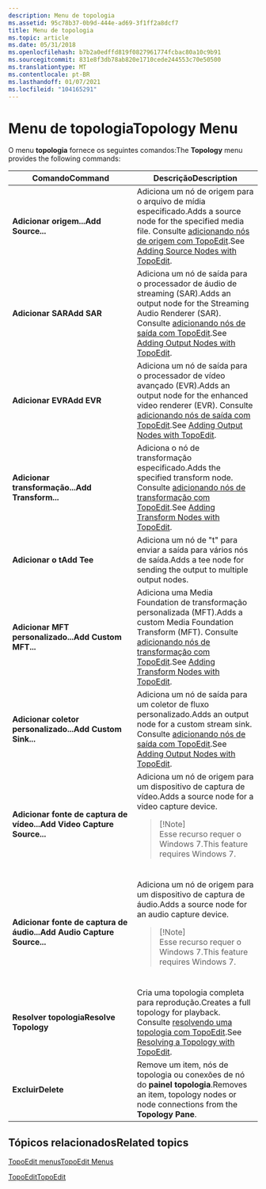 ```yaml
---
description: Menu de topologia
ms.assetid: 95c78b37-0b9d-444e-ad69-3f1ff2a8dcf7
title: Menu de topologia
ms.topic: article
ms.date: 05/31/2018
ms.openlocfilehash: b7b2a0edffd819f0827961774fcbac80a10c9b91
ms.sourcegitcommit: 831e8f3db78ab820e1710cede244553c70e50500
ms.translationtype: MT
ms.contentlocale: pt-BR
ms.lasthandoff: 01/07/2021
ms.locfileid: "104165291"
---
```

# <a name="topology-menu"></a><span data-ttu-id="72ffc-103">Menu de topologia</span><span class="sxs-lookup"><span data-stu-id="72ffc-103">Topology Menu</span></span>

<span data-ttu-id="72ffc-104">O menu **topologia** fornece os seguintes comandos:</span><span class="sxs-lookup"><span data-stu-id="72ffc-104">The **Topology** menu provides the following commands:</span></span>



<table>
<colgroup>
<col style="width: 50%" />
<col style="width: 50%" />
</colgroup>
<thead>
<tr class="header">
<th><span data-ttu-id="72ffc-105">Comando</span><span class="sxs-lookup"><span data-stu-id="72ffc-105">Command</span></span></th>
<th><span data-ttu-id="72ffc-106">Descrição</span><span class="sxs-lookup"><span data-stu-id="72ffc-106">Description</span></span></th>
</tr>
</thead>
<tbody>
<tr class="odd">
<td><span data-ttu-id="72ffc-107"><strong>Adicionar origem...</strong></span><span class="sxs-lookup"><span data-stu-id="72ffc-107"><strong>Add Source...</strong></span></span></td>
<td><span data-ttu-id="72ffc-108">Adiciona um nó de origem para o arquivo de mídia especificado.</span><span class="sxs-lookup"><span data-stu-id="72ffc-108">Adds a source node for the specified media file.</span></span> <span data-ttu-id="72ffc-109">Consulte <a href="adding-source-nodes-with-topoedit.md">adicionando nós de origem com TopoEdit</a>.</span><span class="sxs-lookup"><span data-stu-id="72ffc-109">See <a href="adding-source-nodes-with-topoedit.md">Adding Source Nodes with TopoEdit</a>.</span></span></td>
</tr>
<tr class="even">
<td><span data-ttu-id="72ffc-110"><strong>Adicionar SAR</strong></span><span class="sxs-lookup"><span data-stu-id="72ffc-110"><strong>Add SAR</strong></span></span></td>
<td><span data-ttu-id="72ffc-111">Adiciona um nó de saída para o processador de áudio de streaming (SAR).</span><span class="sxs-lookup"><span data-stu-id="72ffc-111">Adds an output node for the Streaming Audio Renderer (SAR).</span></span> <span data-ttu-id="72ffc-112">Consulte <a href="adding-output-nodes-with-topoedit.md">adicionando nós de saída com TopoEdit</a>.</span><span class="sxs-lookup"><span data-stu-id="72ffc-112">See <a href="adding-output-nodes-with-topoedit.md">Adding Output Nodes with TopoEdit</a>.</span></span></td>
</tr>
<tr class="odd">
<td><span data-ttu-id="72ffc-113"><strong>Adicionar EVR</strong></span><span class="sxs-lookup"><span data-stu-id="72ffc-113"><strong>Add EVR</strong></span></span></td>
<td><span data-ttu-id="72ffc-114">Adiciona um nó de saída para o processador de vídeo avançado (EVR).</span><span class="sxs-lookup"><span data-stu-id="72ffc-114">Adds an output node for the enhanced video renderer (EVR).</span></span> <span data-ttu-id="72ffc-115">Consulte <a href="adding-output-nodes-with-topoedit.md">adicionando nós de saída com TopoEdit</a>.</span><span class="sxs-lookup"><span data-stu-id="72ffc-115">See <a href="adding-output-nodes-with-topoedit.md">Adding Output Nodes with TopoEdit</a>.</span></span></td>
</tr>
<tr class="even">
<td><span data-ttu-id="72ffc-116"><strong>Adicionar transformação...</strong></span><span class="sxs-lookup"><span data-stu-id="72ffc-116"><strong>Add Transform...</strong></span></span></td>
<td><span data-ttu-id="72ffc-117">Adiciona o nó de transformação especificado.</span><span class="sxs-lookup"><span data-stu-id="72ffc-117">Adds the specified transform node.</span></span> <span data-ttu-id="72ffc-118">Consulte <a href="adding-transform-nodes-with-topoedit.md">adicionando nós de transformação com TopoEdit</a>.</span><span class="sxs-lookup"><span data-stu-id="72ffc-118">See <a href="adding-transform-nodes-with-topoedit.md">Adding Transform Nodes with TopoEdit</a>.</span></span></td>
</tr>
<tr class="odd">
<td><span data-ttu-id="72ffc-119"><strong>Adicionar o t</strong></span><span class="sxs-lookup"><span data-stu-id="72ffc-119"><strong>Add Tee</strong></span></span></td>
<td><span data-ttu-id="72ffc-120">Adiciona um nó de "t" para enviar a saída para vários nós de saída.</span><span class="sxs-lookup"><span data-stu-id="72ffc-120">Adds a tee node for sending the output to multiple output nodes.</span></span></td>
</tr>
<tr class="even">
<td><span data-ttu-id="72ffc-121"><strong>Adicionar MFT personalizado...</strong></span><span class="sxs-lookup"><span data-stu-id="72ffc-121"><strong>Add Custom MFT...</strong></span></span></td>
<td><span data-ttu-id="72ffc-122">Adiciona uma Media Foundation de transformação personalizada (MFT).</span><span class="sxs-lookup"><span data-stu-id="72ffc-122">Adds a custom Media Foundation Transform (MFT).</span></span> <span data-ttu-id="72ffc-123">Consulte <a href="adding-transform-nodes-with-topoedit.md">adicionando nós de transformação com TopoEdit</a>.</span><span class="sxs-lookup"><span data-stu-id="72ffc-123">See <a href="adding-transform-nodes-with-topoedit.md">Adding Transform Nodes with TopoEdit</a>.</span></span></td>
</tr>
<tr class="odd">
<td><span data-ttu-id="72ffc-124"><strong>Adicionar coletor personalizado...</strong></span><span class="sxs-lookup"><span data-stu-id="72ffc-124"><strong>Add Custom Sink...</strong></span></span></td>
<td><span data-ttu-id="72ffc-125">Adiciona um nó de saída para um coletor de fluxo personalizado.</span><span class="sxs-lookup"><span data-stu-id="72ffc-125">Adds an output node for a custom stream sink.</span></span> <span data-ttu-id="72ffc-126">Consulte <a href="adding-output-nodes-with-topoedit.md">adicionando nós de saída com TopoEdit</a>.</span><span class="sxs-lookup"><span data-stu-id="72ffc-126">See <a href="adding-output-nodes-with-topoedit.md">Adding Output Nodes with TopoEdit</a>.</span></span></td>
</tr>
<tr class="even">
<td><span data-ttu-id="72ffc-127"><strong>Adicionar fonte de captura de vídeo...</strong></span><span class="sxs-lookup"><span data-stu-id="72ffc-127"><strong>Add Video Capture Source...</strong></span></span></td>
<td><span data-ttu-id="72ffc-128">Adiciona um nó de origem para um dispositivo de captura de vídeo.</span><span class="sxs-lookup"><span data-stu-id="72ffc-128">Adds a source node for a video capture device.</span></span><br/>
<blockquote>
[!Note]<br />
<span data-ttu-id="72ffc-129">Esse recurso requer o Windows 7.</span><span class="sxs-lookup"><span data-stu-id="72ffc-129">This feature requires Windows 7.</span></span>
</blockquote>
<br/></td>
</tr>
<tr class="odd">
<td><span data-ttu-id="72ffc-130"><strong>Adicionar fonte de captura de áudio...</strong></span><span class="sxs-lookup"><span data-stu-id="72ffc-130"><strong>Add Audio Capture Source...</strong></span></span></td>
<td><span data-ttu-id="72ffc-131">Adiciona um nó de origem para um dispositivo de captura de áudio.</span><span class="sxs-lookup"><span data-stu-id="72ffc-131">Adds a source node for an audio capture device.</span></span><br/>
<blockquote>
[!Note]<br />
<span data-ttu-id="72ffc-132">Esse recurso requer o Windows 7.</span><span class="sxs-lookup"><span data-stu-id="72ffc-132">This feature requires Windows 7.</span></span>
</blockquote>
<br/></td>
</tr>
<tr class="even">
<td><span data-ttu-id="72ffc-133"><strong>Resolver topologia</strong></span><span class="sxs-lookup"><span data-stu-id="72ffc-133"><strong>Resolve Topology</strong></span></span></td>
<td><span data-ttu-id="72ffc-134">Cria uma topologia completa para reprodução.</span><span class="sxs-lookup"><span data-stu-id="72ffc-134">Creates a full topology for playback.</span></span> <span data-ttu-id="72ffc-135">Consulte <a href="resolving-a-topology-with-topoedit.md">resolvendo uma topologia com TopoEdit</a>.</span><span class="sxs-lookup"><span data-stu-id="72ffc-135">See <a href="resolving-a-topology-with-topoedit.md">Resolving a Topology with TopoEdit</a>.</span></span></td>
</tr>
<tr class="odd">
<td><span data-ttu-id="72ffc-136"><strong>Excluir</strong></span><span class="sxs-lookup"><span data-stu-id="72ffc-136"><strong>Delete</strong></span></span></td>
<td><span data-ttu-id="72ffc-137">Remove um item, nós de topologia ou conexões de nó do <strong>painel topologia</strong>.</span><span class="sxs-lookup"><span data-stu-id="72ffc-137">Removes an item, topology nodes or node connections from the <strong>Topology Pane</strong>.</span></span></td>
</tr>
</tbody>
</table>



 

## <a name="related-topics"></a><span data-ttu-id="72ffc-138">Tópicos relacionados</span><span class="sxs-lookup"><span data-stu-id="72ffc-138">Related topics</span></span>

<dl> <dt>

[<span data-ttu-id="72ffc-139">TopoEdit menus</span><span class="sxs-lookup"><span data-stu-id="72ffc-139">TopoEdit Menus</span></span>](topoedit-menus.md)
</dt> <dt>

[<span data-ttu-id="72ffc-140">TopoEdit</span><span class="sxs-lookup"><span data-stu-id="72ffc-140">TopoEdit</span></span>](topoedit.md)
</dt> </dl>

 

 




